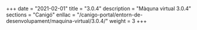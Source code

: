 +++
date        = "2021-02-01"
title       = "3.0.4"
description = "Màquna virtual 3.0.4"
sections    = "Canigó"
enllac		= "/canigo-portal/entorn-de-desenvolupament/maquina-virtual/3.0.4/"
weight		= 3
+++
